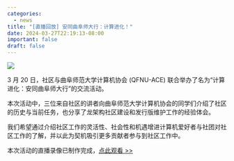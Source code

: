 ```yaml
---
categories:
  - news
title: "[直播回放] 安同曲阜师大行：计算进化！"
date: 2024-03-27T22:19:13-08:00
important: false
draft: false
---
```


![](/assets/news/2024-03-20-qfnu-computing-evolved.jpg)

3 月 20 日，社区与曲阜师范大学计算机协会 (QFNU-ACE) 联合举办了名为“计算进化：安同曲阜师大行”的交流活动。

本次活动中，三位来自社区的讲者向曲阜师范大学计算机协会的同学们介绍了社区的历史与当前任务，也分享了龙架构社区建设和发行版维护工作的经验体会。

我们希望通过介绍社区工作的灵活性、社会性和机遇增进计算机爱好者与社团对社区工作的了解，并以此为契机吸引更多贡献者参与到社区工作中。

本次活动的直播录像已制作完成，[点此观看 >> ](https://www.bilibili.com/video/BV1Vq421P7RP)
